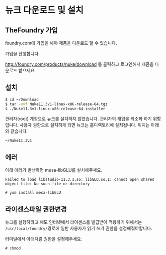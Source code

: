 # 뉴크 다운로드 및 설치

## TheFoundry 가입
foundry.com에 가입을 해야 제품을 다운로드 할 수 있습니다.

가입을 진행합니다.

http://foundry.com/products/nuke/download 를 클릭하고 로그인해서 제품을 다운로드 받으세요.

## 설치

```bash
$ cd ~/Download
$ tar -xvf Nuke11.3v1-linux-x86-release-64.tgz
$ ./Nuke11.3v1-linux-x86-release-64-installer
```

관리자(root) 계정으로 뉴크를 설치하지 않았습니다.
관리자의 개입을 최소화 하기 위함입니다.
사용자 권한으로 설치하게 되면 뉴크는 홈디렉토리에 설치됩니다. 위치는 아래와 같습니다.

```
~/Nuke11.3v1
```

## 에러
아래 에러가 발생하면 mesa-libGLU를 설치해주세요.
```
Failed to load libstudio-11.3.1.so: libGLU.so.1: cannot open shared object file: No such file or directory
```

```
# yum install mesa-libGLU
```

## 라이센스파일 권한변경
뉴크를 실행하려고 해도 인터넷에서 라이센스를 발급받아 적용하기 위해서는 `/usr/local/foundry/`경로에 일반 사용자가 읽기 쓰기 권한을 설정해줘야합니다.

터미널에서 아래처럼 권한을 설정해주세요.
```
# chmod 
```